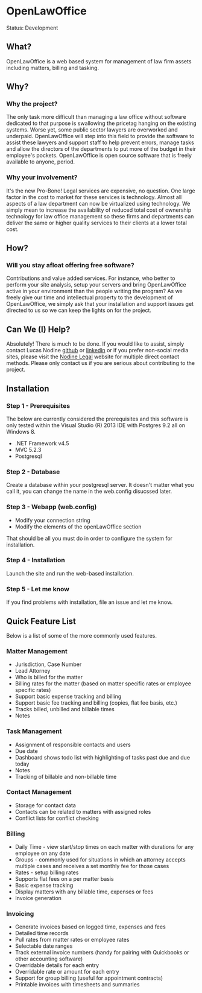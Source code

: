 # OpenLawOffice

Status: Development

## What?
OpenLawOffice is a web based system for management of law firm assets including matters, billing and tasking.

## Why?

### Why the project?
The only task more difficult than managing a law office without software dedicated to that purpose is swallowing the pricetag hanging on the existing systems.  Worse yet, some public sector lawyers are overworked and underpaid.  OpenLawOffice will step into this field to provide the software to assist these lawyers and support staff to help prevent errors, manage tasks and allow the directors of the departments to put more of the budget in their employee's pockets.  OpenLawOffice is open source software that is freely available to anyone, period.  

### Why your involvement?
It's the new Pro-Bono!  Legal services are expensive, no question.  One large factor in the cost to market for these services is technology.  Almost all aspects of a law department can now be virtualized using technology.  We simply mean to increase the availability of reduced total cost of ownership technology for law office management so these firms and departments can deliver the same or higher quality services to their clients at a lower total cost.


## How?

### Will you stay afloat offering free software?
Contributions and value added services.  For instance, who better to perform your site analysis, setup your servers and bring OpenLawOffice active in your environment than the people writing the program?  As we freely give our time and intellectual property to the development of OpenLawOffice, we simply ask that your installation and support issues get directed to us so we can keep the lights on for the project.

## Can We (I) Help?
Absolutely!  There is much to be done.  If you would like to assist, simply contact Lucas Nodine [github](https://github.com/lucasnodine) or [linkedin](http://www.linkedin.com/profile/view?id=15557533) or if you prefer non-social media sites, please visit the [Nodine Legal](http://www.nodinelegal.com/) website for multiple direct contact methods.  Please only contact us if you are serious about contributing to the project.

## Installation
### Step 1 - Prerequisites
The below are currently considered the prerequisites and this software is only tested within the Visual Studio (R) 2013 IDE with Postgres 9.2 all on Windows 8.

* .NET Framework v4.5
* MVC 5.2.3
* Postgresql

### Step 2 - Database
Create a database within your postgresql server.  It doesn't matter what you call it, you can change the name in the web.config disucssed later.

### Step 3 - Webapp (web.config)
* Modify your connection string
* Modify the elements of the openLawOffice section

That should be all you must do in order to configure the system for installation.

### Step 4 - Installation
Launch the site and run the web-based installation.

### Step 5 - Let me know
If you find problems with installation, file an issue and let me know.


## Quick Feature List
Below is a list of some of the more commonly used features.

### Matter Management
* Jurisdiction, Case Number
* Lead Attorney
* Who is billed for the matter
* Billing rates for the matter (based on matter specific rates or employee specific rates)
* Support basic expense tracking and billing
* Support basic fee tracking and billing (copies, flat fee basis, etc.)
* Tracks billed, unbilled and billable times
* Notes

### Task Management
* Assignment of responsible contacts and users
* Due date
* Dashboard shows todo list with highlighting of tasks past due and due today
* Notes
* Tracking of billable and non-billable time

### Contact Management
* Storage for contact data
* Contacts can be related to matters with assigned roles
* Conflict lists for conflict checking

### Billing
* Daily Time - view start/stop times on each matter with durations for any employee on any date
* Groups - commonly used for situations in which an attorney accepts multiple cases and receives a set monthly fee for those cases
* Rates - setup billing rates
* Supports flat fees on a per matter basis
* Basic expense tracking
* Display matters with any billable time, expenses or fees
* Invoice generation

### Invoicing
* Generate invoices based on logged time, expenses and fees
* Detailed time records
* Pull rates from matter rates or employee rates
* Selectable date ranges
* Track external invoice numbers (handy for pairing with Quickbooks or other accounting software)
* Overridable details for each entry
* Overridable rate or amount for each entry
* Support for group billing (useful for appointment contracts)
* Printable invoices with timesheets and summaries